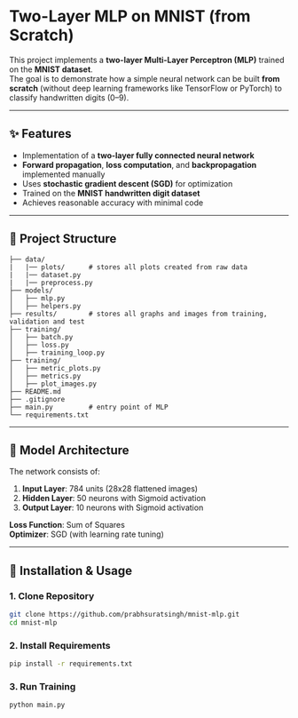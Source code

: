# Two-Layer MLP on MNIST (from Scratch)

This project implements a **two-layer Multi-Layer Perceptron (MLP)** trained on the **MNIST dataset**.  
The goal is to demonstrate how a simple neural network can be built **from scratch** (without deep learning frameworks like TensorFlow or PyTorch) to classify handwritten digits (0–9).  

---

## ✨ Features
- Implementation of a **two-layer fully connected neural network**  
- **Forward propagation**, **loss computation**, and **backpropagation** implemented manually  
- Uses **stochastic gradient descent (SGD)** for optimization  
- Trained on the **MNIST handwritten digit dataset**  
- Achieves reasonable accuracy with minimal code  

---

## 📂 Project Structure
```
├── data/    
|   |── plots/      # stores all plots created from raw data
|   |── dataset.py              
|   |── preprocess.py              
├── models/
│   ├── mlp.py           
│   ├── helpers.py  
├── results/        # stores all graphs and images from training, validation and test
├── training/
│   ├── batch.py  
│   ├── loss.py  
│   ├── training_loop.py
├── training/
│   ├── metric_plots.py
│   ├── metrics.py
│   ├── plot_images.py
├── README.md              
├── .gitignore              
├── main.py         # entry point of MLP              
└── requirements.txt       
```


---

## 🧠 Model Architecture
The network consists of:
1. **Input Layer**: 784 units (28x28 flattened images)  
2. **Hidden Layer**: 50 neurons with Sigmoid activation  
3. **Output Layer**: 10 neurons with Sigmoid activation  

**Loss Function**: Sum of Squares  
**Optimizer**: SGD (with learning rate tuning)  

---

## 🚀 Installation & Usage
### 1. Clone Repository
```bash
git clone https://github.com/prabhsuratsingh/mnist-mlp.git
cd mnist-mlp
```

### 2. Install Requirements
```bash
pip install -r requirements.txt
```

### 3. Run Training
```bash
python main.py
```
